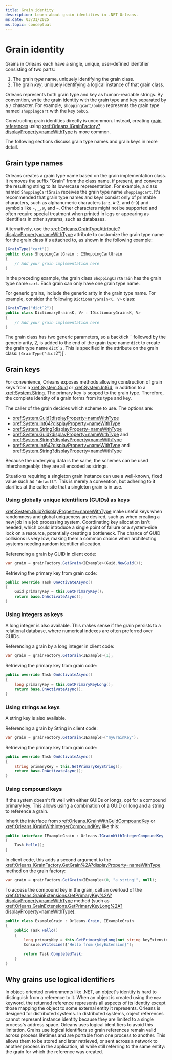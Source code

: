 ```yaml
---
title: Grain identity
description: Learn about grain identities in .NET Orleans.
ms.date: 03/31/2025
ms.topic: conceptual
---
```


# Grain identity

Grains in Orleans each have a single, unique, user-defined identifier consisting of two parts:

1. The grain _type_ name, uniquely identifying the grain class.
2. The grain _key_, uniquely identifying a logical instance of that grain class.

Orleans represents both grain type and key as human-readable strings. By convention, write the grain identity with the grain type and key separated by a `/` character. For example, `shoppingcart/bob65` represents the grain type named `shoppingcart` with the key `bob65`.

Constructing grain identities directly is uncommon. Instead, creating [grain references](./grain-references.md) using <xref:Orleans.IGrainFactory?displayProperty=nameWithType> is more common.

The following sections discuss grain type names and grain keys in more detail.

## Grain type names

Orleans creates a grain type name based on the grain implementation class. It removes the suffix "Grain" from the class name, if present, and converts the resulting string to its lowercase representation. For example, a class named `ShoppingCartGrain` receives the grain type name `shoppingcart`. It's recommended that grain type names and keys consist only of printable characters, such as alphanumeric characters (`a`-`z`, `A`-`Z`, and `0`-`9`) and symbols like `-`, `_`, `@`, and `=`. Other characters might not be supported and often require special treatment when printed in logs or appearing as identifiers in other systems, such as databases.

Alternatively, use the <xref:Orleans.GrainTypeAttribute?displayProperty=nameWithType> attribute to customize the grain type name for the grain class it's attached to, as shown in the following example:

```csharp
[GrainType("cart")]
public class ShoppingCartGrain : IShoppingCartGrain
{
    // Add your grain implementation here
}
```

In the preceding example, the grain class `ShoppingCartGrain` has the grain type name `cart`. Each grain can only have one grain type name.

For generic grains, include the generic arity in the grain type name. For example, consider the following `DictionaryGrain<K, V>` class:

```csharp
[GrainType("dict`2")]
public class DictionaryGrain<K, V> : IDictionaryGrain<K, V>
{
    // Add your grain implementation here
}
```

The grain class has two generic parameters, so a backtick `` ` `` followed by the generic arity, 2, is added to the end of the grain type name `dict` to create the grain type name ``dict`2``. This is specified in the attribute on the grain class: `[GrainType("dict`2")]`.

## Grain keys

For convenience, Orleans exposes methods allowing construction of grain keys from a <xref:System.Guid> or <xref:System.Int64>, in addition to a <xref:System.String>. The primary key is scoped to the grain type. Therefore, the complete identity of a grain forms from its type and key.

The caller of the grain decides which scheme to use. The options are:

- <xref:System.Guid?displayProperty=nameWithType>
- <xref:System.Int64?displayProperty=nameWithType>
- <xref:System.String?displayProperty=nameWithType>
- <xref:System.Guid?displayProperty=nameWithType> and <xref:System.String?displayProperty=nameWithType>
- <xref:System.Int64?displayProperty=nameWithType> and <xref:System.String?displayProperty=nameWithType>

Because the underlying data is the same, the schemes can be used interchangeably: they are all encoded as strings.

Situations requiring a singleton grain instance can use a well-known, fixed value such as `"default"`. This is merely a convention, but adhering to it clarifies at the caller site that a singleton grain is in use.

### Using globally unique identifiers (GUIDs) as keys

<xref:System.Guid?displayProperty=nameWithType> make useful keys when randomness and global uniqueness are desired, such as when creating a new job in a job processing system. Coordinating key allocation isn't needed, which could introduce a single point of failure or a system-side lock on a resource, potentially creating a bottleneck. The chance of GUID collisions is very low, making them a common choice when architecting systems needing random identifier allocation.

Referencing a grain by GUID in client code:

```csharp
var grain = grainFactory.GetGrain<IExample>(Guid.NewGuid());
```

Retrieving the primary key from grain code:

```csharp
public override Task OnActivateAsync()
{
    Guid primaryKey = this.GetPrimaryKey();
    return base.OnActivateAsync();
}
```

### Using integers as keys

A long integer is also available. This makes sense if the grain persists to a relational database, where numerical indexes are often preferred over GUIDs.

Referencing a grain by a long integer in client code:

```csharp
var grain = grainFactory.GetGrain<IExample>(1);
```

Retrieving the primary key from grain code:

```csharp
public override Task OnActivateAsync()
{
    long primaryKey = this.GetPrimaryKeyLong();
    return base.OnActivateAsync();
}
```

### Using strings as keys

A string key is also available.

Referencing a grain by String in client code:

```csharp
var grain = grainFactory.GetGrain<IExample>("myGrainKey");
```

Retrieving the primary key from grain code:

```csharp
public override Task OnActivateAsync()
{
    string primaryKey = this.GetPrimaryKeyString();
    return base.OnActivateAsync();
}
```

### Using compound keys

If the system doesn't fit well with either GUIDs or longs, opt for a compound primary key. This allows using a combination of a GUID or long and a string to reference a grain.

Inherit the interface from <xref:Orleans.IGrainWithGuidCompoundKey> or <xref:Orleans.IGrainWithIntegerCompoundKey> like this:

```csharp
public interface IExampleGrain : Orleans.IGrainWithIntegerCompoundKey
{
    Task Hello();
}
```

In client code, this adds a second argument to the <xref:Orleans.IGrainFactory.GetGrain%2A?displayProperty=nameWithType> method on the grain factory:

```csharp
var grain = grainFactory.GetGrain<IExample>(0, "a string!", null);
```

To access the compound key in the grain, call an overload of the <xref:Orleans.GrainExtensions.GetPrimaryKey%2A?displayProperty=nameWithType> method (such as <xref:Orleans.GrainExtensions.GetPrimaryKeyLong%2A?displayProperty=nameWithType>):

```csharp
public class ExampleGrain : Orleans.Grain, IExampleGrain
{
    public Task Hello()
    {
        long primaryKey = this.GetPrimaryKeyLong(out string keyExtension);
        Console.WriteLine($"Hello from {keyExtension}");

        return Task.CompletedTask;
    }
}
```

## Why grains use logical identifiers

In object-oriented environments like .NET, an object's identity is hard to distinguish from a reference to it. When an object is created using the `new` keyword, the returned reference represents all aspects of its identity except those mapping the object to some external entity it represents. Orleans is designed for distributed systems. In distributed systems, object references cannot represent instance identity because they are limited to a single process's address space. Orleans uses logical identifiers to avoid this limitation. Grains use logical identifiers so grain references remain valid across process lifetimes and are portable from one process to another. This allows them to be stored and later retrieved, or sent across a network to another process in the application, all while still referring to the same entity: the grain for which the reference was created.
